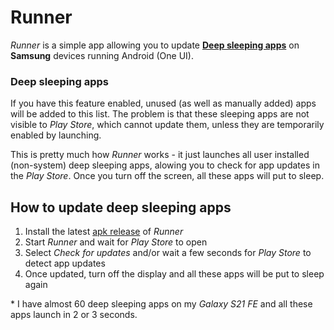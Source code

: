 # Runner

_Runner_ is a simple app allowing you to update [**Deep sleeping apps**](https://www.samsung.com/us/support/answer/ANS00088422/) on **Samsung** devices running Android (One UI).

### Deep sleeping apps

If you have this feature enabled, unused (as well as manually added) apps will be added to this list. The problem is that these sleeping apps are not visible to _Play Store_, which cannot update them, unless they are temporarily enabled by launching.

This is pretty much how _Runner_ works - it just launches all user installed (non-system) deep sleeping apps, alowing you to check for app updates in the _Play Store_. Once you turn off the screen, all these apps will put to sleep.

## How to update deep sleeping apps

1. Install the latest [apk release](https://github.com/moneytoo/Runner/releases/latest) of _Runner_
2. Start _Runner_ and wait for _Play Store_ to open
3. Select _Check for updates_ and/or wait a few seconds for _Play Store_ to detect app updates
4. Once updated, turn off the display and all these apps will be put to sleep again

\* I have almost 60 deep sleeping apps on my _Galaxy S21 FE_ and all these apps launch in 2 or 3 seconds. 